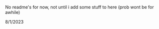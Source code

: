 No readme's for now, not until i add some stuff to here
(prob wont be for awhile)





8/1/2023
<!---
MassimoMax42/MassimoMax42 is a ✨ special ✨ repository because its `README.md` (this file) appears on your GitHub profile.
You can click the Preview link to take a look at your changes.
--->
